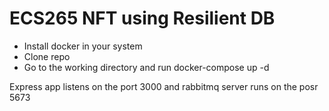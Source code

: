 # ECS265 NFT using Resilient DB

- Install docker in your system
- Clone repo
- Go to the working directory and run docker-compose up -d

Express app listens on the port 3000 and rabbitmq server runs on the posr 5673
